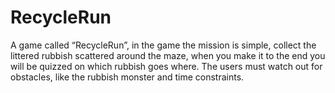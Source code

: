 # RecycleRun
A game called “RecycleRun”, in the game the mission is simple, collect the littered rubbish scattered around the maze, when you make it to the end you will be quizzed on which rubbish goes where. The users must watch out for obstacles, like the rubbish monster and time constraints.
